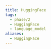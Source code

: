```yaml
---
title: HuggingFace
tags:
  - phase/2
  - HuggingFace
  - language_model
aliases:
  - HuggingFace
---
```

